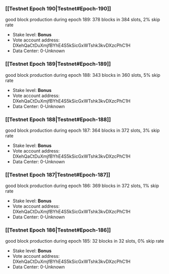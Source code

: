 ### [[Testnet Epoch 190|Testnet#Epoch-190]]
good block production during epoch 189: 378 blocks in 384 slots, 2% skip rate
* Stake level: **Bonus** 
* Vote account address: DXehQaCtDuXmjfBYhE4S5kSicGxWTshk3kvDXzcPhC1H
* Data Center: 0-Unknown
### [[Testnet Epoch 189|Testnet#Epoch-189]]
good block production during epoch 188: 343 blocks in 360 slots, 5% skip rate
* Stake level: **Bonus** 
* Vote account address: DXehQaCtDuXmjfBYhE4S5kSicGxWTshk3kvDXzcPhC1H
* Data Center: 0-Unknown
### [[Testnet Epoch 188|Testnet#Epoch-188]]
good block production during epoch 187: 364 blocks in 372 slots, 3% skip rate
* Stake level: **Bonus** 
* Vote account address: DXehQaCtDuXmjfBYhE4S5kSicGxWTshk3kvDXzcPhC1H
* Data Center: 0-Unknown
### [[Testnet Epoch 187|Testnet#Epoch-187]]
good block production during epoch 186: 369 blocks in 372 slots, 1% skip rate
* Stake level: **Bonus** 
* Vote account address: DXehQaCtDuXmjfBYhE4S5kSicGxWTshk3kvDXzcPhC1H
* Data Center: 0-Unknown
### [[Testnet Epoch 186|Testnet#Epoch-186]]
good block production during epoch 185: 32 blocks in 32 slots, 0% skip rate
* Stake level: **Bonus** 
* Vote account address: DXehQaCtDuXmjfBYhE4S5kSicGxWTshk3kvDXzcPhC1H
* Data Center: 0-Unknown